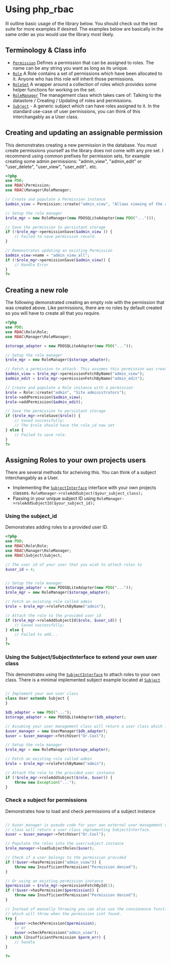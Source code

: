 # Using php_rbac


Ill outline basic usage of the library below. You should check out the test suite for more
examples if desired. The examples below are basically in the same order as you would use the
library most likely.

## Terminology & Class info

- [`Permission`](https://github.com/leighmacdonald/php_rbac/blob/master/src/RBAC/Permission.php) Defines a
 permission that can be assigned to roles. The name can be any string you want as long as its unique.
- [`Role`](https://github.com/leighmacdonald/php_rbac/blob/master/src/RBAC/Role/Role.php) A Role contains a set of
 permissions which have been allocated to it. Anyone who has this role will inherit those permissions.
- [`RoleSet`](https://github.com/leighmacdonald/php_rbac/blob/master/src/RBAC/Role/RoleSet.php) A wrapper around
 a collection of roles which provides some helper functions for working on the set.
- [`RoleManager`](https://github.com/leighmacdonald/php_rbac/blob/master/src/RBAC/Manager/RoleManager.php) The
 management class which takes care of: Talking to the datastore / Creating / Updating of roles and permissions.
- [`Subject`](https://github.com/leighmacdonald/php_rbac/blob/master/src/RBAC/Subject/Subject.php) - A generic
subject which can have roles assigned to it. In the standard use-case of user permissions, you can think of this
interchangably as a User class.

## Creating and updating an assignable permission

This demonstrates creating a new permission in the database. You must create permissions yourself as the
library does not come with any pre set. I recommend using common prefixes for permission sets, for example creating some
admin permissions: "admin_view", "admin_edit" or "user_delete", "user_view", "user_edit".. etc.

```php
<?php
use PDO;
use RBAC\Permission;
use RBAC\Manager\RoleManager;

// Create and populate a Permission instance
$admin_view = Permission::create("admin_view", "Allows viewing of the admin section");

// Setup the role manager
$role_mgr = new RoleManager(new PDOSQLiteAdapter(new PDO("...")));

// Save the permission to persistant storage
if (!$role_mgr->permissionSave($admin_view )) {
    // Failed to save permission record.
}

// Demonstrates updating an existing Permission
$admin_view->name = "admin_view_all";
if (!$role_mgr->permissionSave($admin_view)) {
    // Handle Error
}
?>
```

## Creating a new role

The following demonstrated creating an empty role with the permission that was created above. Like permissions,
there are no roles by default created so you will have to create all that you require.

```php
<?php
use PDO;
use RBAC\Role\Role;
use RBAC\Manager\RoleManager;

$storage_adapter = new PDOSQLiteAdapter(new PDO("..."));

// Setup the role manager
$role_mgr = new RoleManager($storage_adapter);

// Fetch a permission to attach. This assumes this permission was created earlier successfully.
$admin_view = $role_mgr->permissionFetchByName("admin_view");
$admin_edit = $role_mgr->permissionFetchByName("admin_edit");

// Create and populate a Role instance with a permission
$role = Role::create("admin", "Site administrators");
$role->addPermission($admin_view);
$role->addPermission($admin_edit);

// Save the permission to persistant storage
if ($role_mgr->roleSave($role)) {
    // Saved successfully;
    // The $role should have the role_id now set
} else {
    // Failed to save role.
}
?>
```

## Assigning Roles to your own projects users

There are several methods for acheiving this. You can think of a subject interchangably as a User.

- Implementing the [`SubjectInterface`](https://github.com/leighmacdonald/php_rbac/blob/master/src/RBAC/Subject/SubjectInterface.php)
 interface with your own projects classes. `RoleManager->roleAddSubject($your_subject_class);`
- Passing in your unique subject ID using `RoleManager->roleAddSubjectId($your_subject_id);`

### Using the subject_id

Demonstrates adding roles to a provided user ID.

```php
<?php
use PDO;
use RBAC\Role\Role;
use RBAC\Manager\RoleManager;
use RBAC\Subject\Subject;

// The user id of your user that you wish to attach roles to
$user_id = 4;


// Setup the role manager
$storage_adapter = new PDOSQLiteAdapter(new PDO("..."));
$role_mgr = new RoleManager($storage_adapter);

// Fetch an existing role called admin
$role = $role_mgr->roleFetchByName("admin");

// Attach the role to the provided user_id
if ($role_mgr->roleAddSubjectId($role, $user_id)) {
    // Saved successfully;
} else {
    // Failed to add...
}
?>
```

### Using the Subject/SubjectInterface to extend your own user class

This demonstrates using the [`SubjectInterface`](https://github.com/leighmacdonald/php_rbac/blob/master/src/RBAC/Subject/SubjectInterface.php)
to attach roles to your own class. There is a minimal implemented subject example located at
[`Subject`](https://github.com/leighmacdonald/php_rbac/blob/master/src/RBAC/Subject/Subject.php)

```php

// Implement your own user class
class User extends Subject {
}

$db_adapter = new PDO("...");
$storage_adapter = new PDOSQLiteAdapter($db_adapter);

// Assuming your user management class will return a user class which implements SubjectInterface or extends Subject
$user_manager = new UserManager($db_adapter);
$user = $user_manager->fetchUser("Dr.Cool");

// Setup the role manager
$role_mgr = new RoleManager($storage_adapter);

// Fetch an existing role called admin
$role = $role_mgr->roleFetchByName("admin");

// Attach the role to the provided user instance
if (!$role_mgr->roleAddSubject($role, $user)) {
    throw new Exception("...");
}
```

### Check a subject for permissions

Demonstrates how to load and check permissions of a subject instance

```php

// $user_manager is pseudo code for your own external user management class. Its assumed that your
// class will return a user class implementing SubjectInterface.
$user = $user_manager->fetchUser("Dr.Cool");

// Populate the roles into the user/subject instance
$role_manager->loadSubjectRoles($user);

// Check if a user belongs to the permission provided
if (!$user->hasPermission("admin_view")) {
    throw new InsufficientPermission("Permission denied");
}

// Or using an existing permission instance
$permission = $role_mgr->permissionFetchById(1);
if (!$user->hasPermission($permission)) {
    throw new InsufficientPermission("Permission denied");
}

// Instead of manually throwing you can also use the convienence function provided in the Subject class
// which will throw when the permission isnt found.
try {
    $user->checkPermission($permission);
    // or
    $user->checkPermission("admin_view");
} catch (InsufficientPermission $perm_err) {
    // handle
}

?>
```
